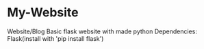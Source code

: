 # My-Website
Website/Blog
Basic flask website with made python
Dependencies:
Flask(install with 'pip install flask')